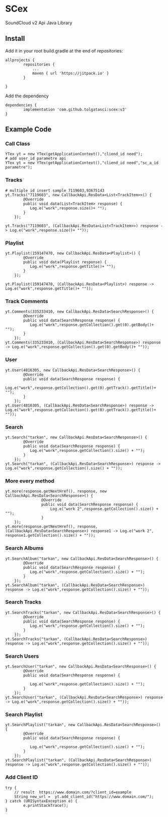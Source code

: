 # SCex
 SoundCloud v2 Api Java Library
## Install
Add it in your root build.gradle at the end of repositories:

	allprojects {
			repositories {
				...
				maven { url 'https://jitpack.io' }
			}
	
	}	

Add the dependency

	dependencies {
	        implementation 'com.github.tolgatasci:scex:v3'
	}
	
## Example Code

### Call Class
	YTex yt = new YTex(getApplicationContext(),"cliend_id need");
	# add user_id parametre api
	YTex yt = new YTex(getApplicationContext(),"cliend_id need","sc_a_id parametre");
### Tracks

	# multiple id insert sample 7119603,93675143
	yt.Tracks("7119603", new CallbackApi.ResData<List<TrackItem>>() {
            @Override
            public void data(List<TrackItem> response) {
               Log.e("work",response.size()+ "");
            }
        });
		
	yt.Tracks("7119603", (CallbackApi.ResData<List<TrackItem>>) response -> Log.e("work",response.size()+ ""));	
		
### Playlist
	yt.Playlist(159147470, new CallbackApi.ResData<Playlist>() {
            @Override
            public void data(Playlist response) {
               Log.e("work",response.getTitle()+ "");
            }
        });
		
	yt.Playlist(159147470, (CallbackApi.ResData<Playlist>) response -> Log.e("work",response.getTitle()+ ""));
	
### Track Comments
	yt.Comments(335233410, new CallbackApi.ResData<SearchResponse>() {
            @Override
            public void data(SearchResponse response) {
               Log.e("work",response.getCollection().get(0).getBody()+ "");
            }
        });		
	yt.Comments(335233410, (CallbackApi.ResData<SearchResponse>) response -> Log.e("work",response.getCollection().get(0).getBody()+ ""));
	
### User
	yt.User(4816305, new CallbackApi.ResData<SearchResponse>() {
            @Override
            public void data(SearchResponse response) {
               Log.e("work",response.getCollection().get(0).getTrack().getTitle()+ "");
            }
        });
	yt.User(4816305, (CallbackApi.ResData<SearchResponse>) response -> Log.e("work",response.getCollection().get(0).getTrack().getTitle()+ ""));
	
### Search
	yt.Search("tarkan", new CallbackApi.ResData<SearchResponse>() {
            @Override
            public void data(SearchResponse response) {
               Log.e("work",response.getCollection().size() + "");
            }
        });	
	yt.Search("tarkan", (CallbackApi.ResData<SearchResponse>) response -> Log.e("work",response.getCollection().size() + ""));
	
### More every method
	yt.more(response.getNextHref(), response, new CallbackApi.ResData<SearchResponse>() {
                    @Override
                    public void data(SearchResponse response) {
                        Log.e("work 2",response.getCollection().size() + "");
                    }
		});
	yt.more(response.getNextHref(), response, (CallbackApi.ResData<SearchResponse>) response1 -> Log.e("work 2", response1.getCollection().size() + ""));	
### Search Albums
	yt.SearchAlbum("tarkan", new CallbackApi.ResData<SearchResponse>() {
            @Override
            public void data(SearchResponse response) {
               Log.e("work",response.getCollection().size() + "");
            }
        });
	yt.SearchAlbum("tarkan", (CallbackApi.ResData<SearchResponse>) response -> Log.e("work",response.getCollection().size() + ""));
	
### Search Tracks
	yt.SearchTracks("tarkan", new CallbackApi.ResData<SearchResponse>() {
            @Override
            public void data(SearchResponse response) {
               Log.e("work",response.getCollection().size() + "");
            }
        });		
	yt.SearchTracks("tarkan", (CallbackApi.ResData<SearchResponse>) response -> Log.e("work",response.getCollection().size() + ""));
	
### Search Users		
	yt.SearchUser("tarkan", new CallbackApi.ResData<SearchResponse>() {
            @Override
            public void data(SearchResponse response) {

               Log.e("work",response.getCollection().size() + "");
            }
        });
	yt.SearchUser("tarkan", (CallbackApi.ResData<SearchResponse>) response -> Log.e("work",response.getCollection().size() + ""));
	
### Search Playlist		
	yt.SearchPlaylist("tarkan", new CallbackApi.ResData<SearchResponse>() {
            @Override
            public void data(SearchResponse response) {

               Log.e("work",response.getCollection().size() + "");
            }
        });
	yt.SearchPlaylist("tarkan", (CallbackApi.ResData<SearchResponse>) response -> Log.e("work",response.getCollection().size() + ""));
	
### Add Client ID
	try {
		// result  https://www.domain.com/?client_id=example
		String new_url =  yt.add_client_id("https://www.domain.com/");
    } catch (URISyntaxException e) {
            e.printStackTrace();
    }
